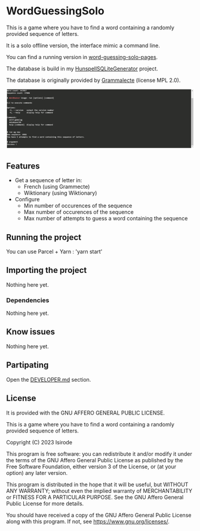 # WordGuessingSolo

This is a game where you have to find a word containing a randomly provided sequence of letters.

It is a solo offline version, the interface mimic a command line.

You can find a running version in [word-guessing-solo-pages](https://github.com/isirode/word-guessing-solo-pages).

The database is build in my [HunspellSQLiteGenerator](https://github.com/isirode/HunspellSQLiteGenerator) project.

The database is originally provided by [Grammalecte](https://grammalecte.net/) (license MPL 2.0).

![Example](./Documentation/Resources/Example.PNG)

## Features

- Get a sequence of letter in:
  - French (using Grammecte)
  - Wiktionary (using Wiktionary)
- Configure
  - Min number of occurences of the sequence
  - Max number of occurences of the sequence
  - Max number of attempts to guess a word containing the sequence

## Running the project

You can use Parcel + Yarn : 'yarn start'

## Importing the project

Nothing here yet.

### Dependencies

Nothing here yet.

## Know issues

Nothing here yet.

## Partipating

Open the [DEVELOPER.md](./DEVELOPER.md) section.

## License

It is provided with the GNU AFFERO GENERAL PUBLIC LICENSE.

This is a game where you have to find a word containing a randomly provided sequence of letters.

Copyright (C) 2023  Isirode

This program is free software: you can redistribute it and/or modify
it under the terms of the GNU Affero General Public License as
published by the Free Software Foundation, either version 3 of the
License, or (at your option) any later version.

This program is distributed in the hope that it will be useful,
but WITHOUT ANY WARRANTY; without even the implied warranty of
MERCHANTABILITY or FITNESS FOR A PARTICULAR PURPOSE.  See the
GNU Affero General Public License for more details.

You should have received a copy of the GNU Affero General Public License
along with this program.  If not, see <https://www.gnu.org/licenses/>.
